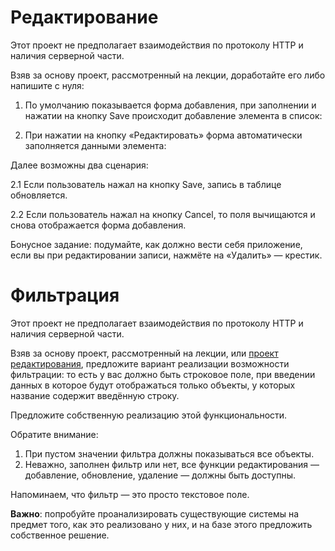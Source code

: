Редактирование
===

Этот проект не предполагает взаимодействия по протоколу HTTP и наличия серверной части.

Взяв за основу проект, рассмотренный на лекции, доработайте его либо напишите с нуля:

1. По умолчанию показывается форма добавления, при заполнении и нажатии на кнопку Save происходит добавление элемента в список:

2. При нажатии на кнопку «Редактировать» форма автоматически заполняется данными элемента:

Далее возможны два сценария:

2.1 Если пользователь нажал на кнопку Save, запись в таблице обновляется.

2.2 Если пользователь нажал на кнопку Cancel, то поля вычищаются и снова отображается форма добавления.

Бонусное задание: подумайте, как должно вести себя приложение, если вы при редактировании записи, нажмёте на «Удалить» — крестик.

Фильтрация
===

Этот проект не предполагает взаимодействия по протоколу HTTP и наличия серверной части.

Взяв за основу проект, рассмотренный на лекции, или [проект редактирования](../editing), предложите вариант реализации возможности фильтрации: то есть у вас должно быть строковое поле, при введении данных в которое будут отображаться только объекты, у которых название содержит введённую строку.

Предложите собственную реализацию этой функциональности.

Обратите внимание:
1. При пустом значении фильтра должны показываться все объекты.
1. Неважно, заполнен фильтр или нет, все функции редактирования — добавление, обновление, удаление — должны быть доступны.

Напоминаем, что фильтр — это просто текстовое поле.

**Важно**: попробуйте проанализировать существующие системы на предмет того, как это реализовано у них, и на базе этого предложить собственное решение.